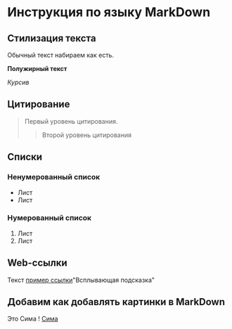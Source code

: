 # Инструкция по языку MarkDown

## Стилизация текста

Обычный текст набираем как есть.

**Полужирный текст**

*Курсив*

## Цитирование
> Первый уровень цитирования.
>> Второй уровень цитирования

## Списки
### Ненумерованный список
* Лист
* Лист

### Нумерованный список
1. Лист 
2. Лист

## Web-ссылки
Текст [пример ссылки](http.example.com)"Всплывающая подсказка"

## Добавим как добавлять картинки в MarkDown

Это Сима
! [Сима](Sima.jpeg)

